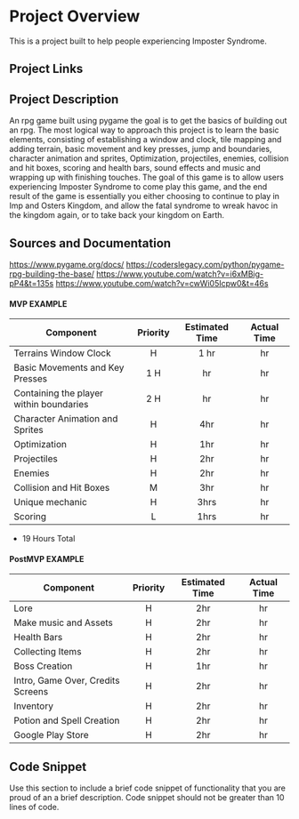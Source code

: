 # Project Overview
 This is a project built to help people experiencing Imposter Syndrome.
## Project Links


## Project Description

An rpg game built using pygame the goal is to get the basics of building out an rpg. The most logical way to approach this project is to learn the basic elements, consisting of establishing a window and clock, tile mapping and adding terrain, basic movement and key presses, jump and boundaries, character animation and sprites, Optimization, projectiles, enemies, collision and hit boxes, scoring and health bars, sound effects and music and wrapping up with finishing touches.
The goal of this game is to allow users experiencing Imposter Syndrome to come play this game, and the end result of the game is essentially you either choosing to continue to play in Imp and Osters Kingdom, and allow the fatal syndrome to wreak havoc in the kingdom again, or to take back your kingdom on Earth.

## Sources and Documentation
https://www.pygame.org/docs/
https://coderslegacy.com/python/pygame-rpg-building-the-base/
https://www.youtube.com/watch?v=i6xMBig-pP4&t=135s
https://www.youtube.com/watch?v=cwWi05Icpw0&t=46s

#### MVP EXAMPLE
| Component | Priority | Estimated Time | Actual Time |
| --- | :---: |  :---: | :---: | 
| Terrains Window Clock | H | 1 hr | hr | hr | x |
| Basic Movements and Key Presses | 1 H | hr | hr | x |
| Containing the player within boundaries | 2 H | hr | hr | x |
| Character Animation and Sprites| H | 4hr | hr | x |
| Optimization  | H | 1hr | hr |  
| Projectiles | H | 2hr|  hr | 
| Enemies | H | 2hr|  hr | x|
| Collision and Hit Boxes| M | 3hr | hr| x |
| Unique mechanic | H | 3hrs|  hr | 
| Scoring| L | 1hrs|  hr | 

- 19 Hours Total

#### PostMVP EXAMPLE

| Component | Priority | Estimated Time | Actual Time |
| --- | :---: |  :---: | :---: |
| Lore | H | 2hr | hr | 
| Make music and Assets | H | 2hr | hr |
| Health Bars| H | 2hr | hr |
| Collecting Items| H | 2hr | hr |
| Boss Creation| H | 1hr | hr |
| Intro, Game Over, Credits Screens| H | 2hr | hr |
| Inventory | H | 2hr | hr |
| Potion and Spell Creation | H | 2hr | hr |
| Google Play Store | H | 2hr | hr |




## Code Snippet

Use this section to include a brief code snippet of functionality that you are proud of an a brief description.  Code snippet should not be greater than 10 lines of code. 

```

```
